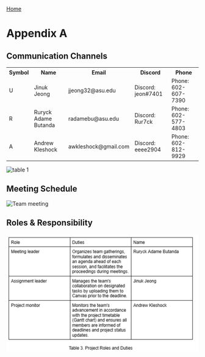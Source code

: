 [Home](/index.md)

# Appendix A

## Communication Channels 
<table>
  <tr>
    <th>        Symbol       </th>
    <th>        Name         </th>
    <th>        Email        </th>
    <th>       Discord       </th>
    <th>        Phone        </th>
  </tr>
  <tr>
      <td>
      U
      </td>
      <td>
      Jinuk Jeong
      </td>
      <td>
       jjeong32@asu.edu
      </td>
      <td>
      Discord: jeon#7401
      </td>
      <td>
      Phone: 602-607-7390
      </td>  
  </tr>
  <tr>
      <td>
      R
      </td>
      <td>
      Ruryck Adame Butanda
      </td>
      <td>
      radamebu@asu.edu
      </td>
      <td>
      Discord: Rur7ck
      </td>
      <td>
      Phone: 602-577-4803
      </td>  
  </tr>
  <tr>
      <td>
      A
      </td>
      <td>
       Andrew Kleshock
      </td>
      <td>
      awkleshock@gmail.com
      </td>
      <td>
      Discord: eeee2904
      </td>
      <td>
      Phone: 602-812-9929
      </td>    
  </tr>
</table>

![table 1](https://github.com/Team-309-Weather-Station/Team-309-Weather-Station.github.io/assets/157083379/272319bc-2775-44ec-a834-19eef83ae389)

## Meeting Schedule

![Team meeting](https://github.com/Team-309-Weather-Station/Team-309-Weather-Station.github.io/assets/157083379/6336fdd9-c7ca-4e1c-ab79-a9edc2a56fd4)


## Roles & Responsibility

![Team Responsibilities Table.png](https://github.com/Team-309-Hydro-Pro/EGR314-Spring2024-Team309.github.io/blob/9c349b1dfa7e0be8462f11f50fd3b857fddc3664/Team%20Responsibilities%20Table.png)
